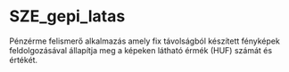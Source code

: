 # SZE_gepi_latas

Pénzérme felismerő alkalmazás amely fix távolságból készített fényképek feldolgozásával állapítja meg a képeken látható érmék (HUF) számát és értékét.
